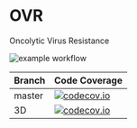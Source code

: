 # OVR

Oncolytic Virus Resistance

![example workflow](https://github.com/rugtres/ovr/actions/workflows/build.yml/badge.svg)


Branch|Code Coverage
---|---
master|[![codecov.io](https://codecov.io/github/rugtres/ovr/coverage.svg?branch=master)](https://codecov.io/github/rugtres/ovr/coverage.svg?branch=master)
3D| [![codecov.io](https://codecov.io/github/rugtres/ovr/coverage.svg?branch=3D)](https://codecov.io/github/rugtres/ovr/coverage.svg?branch=3D)
